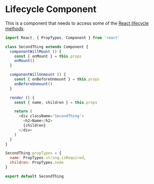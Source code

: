 # Lifecycle Component
This is a component that needs to access some of the [React lifecycle methods](https://facebook.github.io/react/docs/react-component.html#the-component-lifecycle).

```js
import React, { PropTypes, Component } from 'react'

class SecondThing extends Component {
  componentWillMount () {
    const { onMount } = this.props
    onMount()
  }

  componentWillUnmount () {
    const { onBeforeUnmount } = this.props
    onBeforeUnmount()
  }

  render () {
    const { name, children } = this.props

    return (
      <div className='SecondThing'>
        <h2>Name</h2>
        {children}
      </div>
    )
  }
}

SecondThing.propTypes = {
  name: PropTypes.string.isRequired,
  children: PropTypes.node
}

export default SecondThing
```
